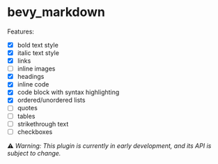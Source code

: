 # bevy_markdown

Features:

- [x] bold text style
- [x] italic text style
- [x] links
- [ ] inline images
- [x] headings
- [x] inline code
- [x] code block with syntax highlighting
- [x] ordered/unordered lists
- [ ] quotes
- [ ] tables
- [ ] strikethrough text
- [ ] checkboxes

⚠️ *Warning: This plugin is currently in early development, and its API is subject to change.*